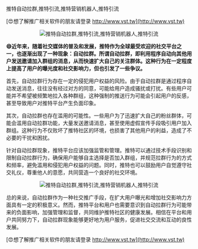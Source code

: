 推特自动拉群,推特引流,推特营销机器人,推特引流

[😍想了解推广相关软件的朋友请登录 http://www.vst.tw](http://www.vst.tw)

 <center><img src="https://vst.tw/MP4/tuiguang/png/2.png" alt="推特自动拉群,推特引流,推特营销机器人,推特引流"></center>

**😄近年来，随着社交媒体的普及和发展，推特作为全球最受欢迎的社交平台之一，也逐渐出现了一种现象：自动拉群。所谓自动拉群，即利用程序自动向其他用户发送邀请加入群组的消息，从而快速扩大自己的关注群体。这种行为在一定程度上提高了用户的曝光度和社交影响力，但也引发了一些争议。**

首先，自动拉群行为存在一定的侵犯用户权益的风险。由于自动拉群是通过程序自动发送消息，往往没有经过对方的同意，可能给用户造成骚扰或打扰。有些用户可能并不希望被频繁地拉入各种群组，这种强制的推送行为可能会引起用户的反感，甚至导致用户对推特平台产生负面印象。

其次，自动拉群也存在滥用的可能性。一些用户为了迅速扩大自己的粉丝群体，可能会滥用自动拉群功能，大量发送邀请消息，甚至使用虚假宣传手段吸引用户加入群组。这种行为不仅败坏了推特社区的环境，也损害了其他用户的利益，造成了不必要的干扰和困扰。

针对自动拉群现象，推特平台应该加强监管和管理。推特可以通过技术手段识别和限制自动拉群行为，确保用户能够自主选择是否加入群组，并规范拉群行为的方式和频率，避免滥用和侵犯用户权益的问题。同时，推特也可以鼓励用户自觉遵守社交礼仪，尊重他人的意愿，共同营造一个良好的社交环境。

 <center><img src="https://vst.tw/MP4/tuiguang/png/2.png" alt="推特自动拉群,推特引流,推特营销机器人,推特引流"></center>

总的来说，自动拉群作为一种社交推广手段，在扩大用户曝光和增加社交影响力方面具有一定的积极意义。然而，推特平台和用户也需要意识到自动拉群行为可能带来的负面影响，加强管理和监督，共同维护推特社区的健康发展。相信在平台和用户共同努力下，自动拉群现象能够更好地为用户服务，促进社交交流和互动的良性发展。

[😍想了解推广相关软件的朋友请登录 http://www.vst.tw](http://www.vst.tw)



